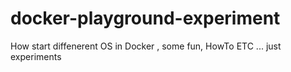 # docker-playground-experiment
How start diffenerent OS in Docker , some fun, HowTo ETC ... just experiments
